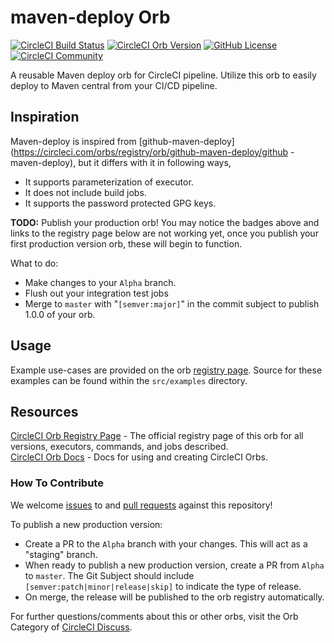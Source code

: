 # maven-deploy Orb 

[![CircleCI Build Status](https://circleci.com/gh/WasiqB/maven-deploy.svg?style=shield "CircleCI Build Status")](https://circleci.com/gh/WasiqB/maven-deploy)
[![CircleCI Orb Version](https://img.shields.io/badge/endpoint.svg?url=https://badges.circleci.io/orb/wasiqb/maven-deploy)](https://circleci.com/orbs/registry/orb/wasiqb/maven-deploy)
[![GitHub License](https://img.shields.io/badge/license-MIT-lightgrey.svg)](https://raw.githubusercontent.com/WasiqB/maven-deploy/master/LICENSE)
[![CircleCI Community](https://img.shields.io/badge/community-CircleCI%20Discuss-343434.svg)](https://discuss.circleci.com/c/ecosystem/orbs)

A reusable Maven deploy orb for CircleCI pipeline. Utilize this orb to easily deploy to Maven central from your CI/CD pipeline.

## Inspiration

Maven-deploy is inspired from [github-maven-deploy](https://circleci.com/orbs/registry/orb/github-maven-deploy/github
-maven-deploy), but it differs with it in following ways,

- It supports parameterization of executor.
- It does not include build jobs.
- It supports the password protected GPG keys.

**TODO:**
Publish your production orb! You may notice the badges above and links to the registry page below are not working yet, once you publish your first production version orb, these will begin to function.

What to do:
* Make changes to your `Alpha` branch.
* Flush out your integration test jobs
* Merge to `master` with "`[semver:major]`" in the commit subject to publish 1.0.0 of your orb.


## Usage

Example use-cases are provided on the orb [registry page](https://circleci.com/orbs/registry/orb/wasiqb/maven-deploy#usage-examples). Source for these examples can be found within the `src/examples` directory.


## Resources

[CircleCI Orb Registry Page](https://circleci.com/orbs/registry/orb/wasiqb/maven-deploy) - The official registry page of this orb for all versions, executors, commands, and jobs described.  
[CircleCI Orb Docs](https://circleci.com/docs/2.0/orb-intro/#section=configuration) - Docs for using and creating CircleCI Orbs.  

### How To Contribute

We welcome [issues](https://github.com/WasiqB/maven-deploy/issues) to and [pull requests](https://github.com/WasiqB/maven-deploy/pulls) against this repository!

To publish a new production version:
* Create a PR to the `Alpha` branch with your changes. This will act as a "staging" branch.
* When ready to publish a new production version, create a PR from `Alpha` to `master`. The Git Subject should include `[semver:patch|minor|release|skip]` to indicate the type of release.
* On merge, the release will be published to the orb registry automatically.

For further questions/comments about this or other orbs, visit the Orb Category of [CircleCI Discuss](https://discuss.circleci.com/c/orbs).
